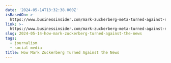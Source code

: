 ```yaml
---
date: '2024-05-14T13:32:38.000Z'
isBasedOn: >-
  https://www.businessinsider.com/mark-zuckerberg-meta-turned-against-news-2024-5?utmSource=twitter&utmContent=referral&utmTerm=topbar&referrer=twitter
link: >-
  https://www.businessinsider.com/mark-zuckerberg-meta-turned-against-news-2024-5?utmSource=twitter&utmContent=referral&utmTerm=topbar&referrer=twitter
slug: 2024-05-14-how-mark-zuckerberg-turned-against-the-news
tags:
  - journalism
  - social media
title: How Mark Zuckerberg Turned Against the News
---
```

 
